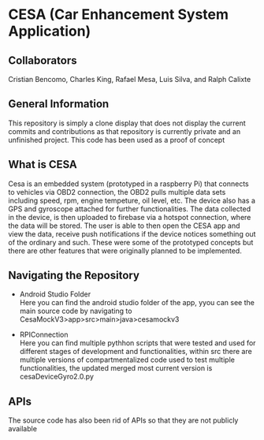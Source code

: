 # CESA (Car Enhancement System Application)

## Collaborators
Cristian Bencomo, Charles King, Rafael Mesa, Luis Silva, and Ralph Calixte

## General Information
This repository is simply a clone display that does not display the current commits and contributions as that repository is currently private and an unfinished project. 
This code has been used as a proof of concept

## What is CESA
Cesa is an embedded system (prototyped in a raspberry Pi) that connects to vehicles via OBD2 connection, the OBD2 pulls multiple data sets including speed, rpm, engine tempeture, oil level, etc. The device also has a GPS and gyroscope attached for further functionalities. The data collected in the device, is then uploaded to firebase via a hotspot connection, where the data will be stored. The user is able to then open the CESA app and view the data, receive push notifications if the device notices something out of the ordinary and such. These were some of the prototyped concepts but there are other features that were originally planned to be implemented.

## Navigating the Repository
* Android Studio Folder<br />
Here you can find the android studio folder of the app, yyou can see the main source code by navigating to CesaMockV3>app>src>main>java>cesamockv3

* RPIConnection<br />
Here you can find multiple pythhon scripts that were tested and used for different stages of development and functionalities, within src there are multiple versions of compartmentalized code used to test multiple functionalities, the updated merged most current version is cesaDeviceGyro2.0.py

## APIs
The source code has also been rid of APIs so that they are not publicly available